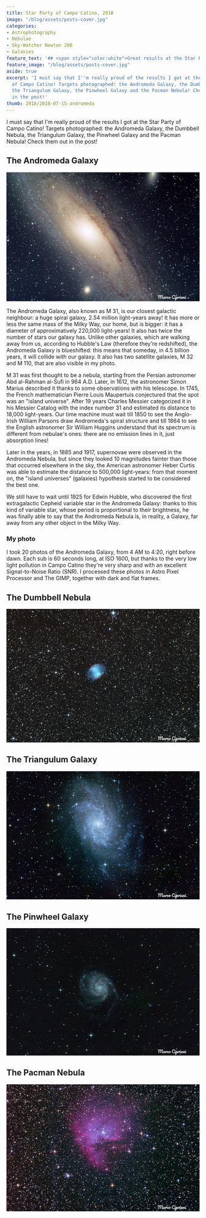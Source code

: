 ```yaml
---
title: Star Party of Campo Catino, 2018
image: "/blog/assets/posts-cover.jpg"
categories:
- Astrophotography
- Nebulae
- Sky-Watcher Newton 200
- Galaxies
feature_text: '## <span style="color:white">Great results at the Star Party!</span>'
feature_image: "/blog/assets/posts-cover.jpg"
aside: true
excerpt: 'I must say that I''m really proud of the results I got at the Star Party
  of Campo Catino! Targets photographed: the Andromeda Galaxy, the Dumbbell Nebula,
  the Triangulum Galaxy, the Pinwheel Galaxy and the Pacman Nebula! Check them out
  in the post!'
thumb: 2018/2018-07-15-andromeda
---
```


I must say that I'm really proud of the results I got at the Star Party of Campo Catino! Targets photographed: the Andromeda Galaxy, the Dumbbell Nebula, the Triangulum Galaxy, the Pinwheel Galaxy and the Pacman Nebula! Check them out in the post!

## The Andromeda Galaxy
![The Andromeda Galaxy](/blog/2018/2018-07-15-andromeda.jpg)

The Andromeda Galaxy, also known as M 31, is our closest galactic neighbour: a huge spiral galaxy, 2.54 million light-years away! It has more or less the same mass of the Milky Way, our home, but is bigger: it has a diameter of approximatively 220,000 light-years! It also has twice the number of stars our galaxy has. Unlike other galaxies, which are walking away from us, according to Hubble's Law (therefore they're redshifted), the Andromeda Galaxy is blueshifted: this means that someday, in 4.5 billion years, it will collide with our galaxy. It also has two satellite galaxies, M 32 and M 110, that are also visible in my photo.

M 31 was first thought to be a nebula, starting from the Persian astronomer Abd al-Rahman al-Sufi in 964 A.D. Later, in 1612, the astronomer Simon Marius described it thanks to some observations with his telescope. In 1745, the French mathematician Pierre Louis Maupertuis conjectured that the spot was an "island universe". After 19 years Charles Messier categorized it in his Messier Catalog with the index number 31 and estimated its distance to 18,000 light-years. Our time machine must wait till 1850 to see the Anglo-Irish William Parsons draw Andromeda's spiral structure and till 1864 to see the English astronomer Sir William Huggins understand that its spectrum is different from nebulae's ones: there are no emission lines in it, just absorption lines!

Later in the years, in 1885 and 1917, supernovae were observed in the Andromeda Nebula, but since they looked 10 magnitudes fainter than those that occurred elsewhere in the sky, the American astronomer Heber Curtis was able to estimate the distance to 500,000 light-years: from that moment on, the "island universes" (galaxies) hypothesis started to be considered the best one.

We still have to wait until 1925 for Edwin Hubble, who discovered the first extragalactic Cepheid variable star in the Andromeda Galaxy: thanks to this kind of variable star, whose period is proportional to their brightness, he was finally able to say that the Andromeda Nebula is, in reality, a Galaxy, far away from any other object in the Milky Way.

### My photo
I took 20 photos of the Andromeda Galaxy, from 4 AM to 4:20, right before dawn. Each sub is 60 seconds long, at ISO 1600, but thanks to the very low light pollution in Campo Catino they're very sharp and with an excellent Signal-to-Noise Ratio (SNR). I processed these photos in Astro Pixel Processor and The GIMP, together with dark and flat frames.

## The Dumbbell Nebula
![The Dumbbell Nebula](/blog/2018/2018-07-15-dumbbell.jpg)

## The Triangulum Galaxy
![The Triangulum Galaxy](/blog/2018/2018-07-15-m33.jpg)

## The Pinwheel Galaxy
![The Pinwheel Galaxy](/blog/2018/2018-07-15-m101.jpg)

## The Pacman Nebula
![The Pacman Nebula](/blog/2018/2018-07-15-pacman.jpg)
